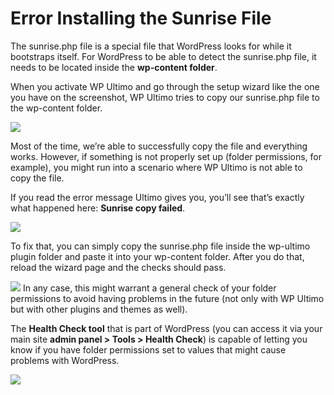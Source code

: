 # Error Installing the Sunrise File

The sunrise.php file is a special file that WordPress looks for while it bootstraps itself. For WordPress to be able to detect the sunrise.php file, it needs to be located inside the **wp-content folder**.

When you activate WP Ultimo and go through the setup wizard like the one you have on the screenshot, WP Ultimo tries to copy our sunrise.php file to the wp-content folder.

![](assets/images/696c8902.png)

Most of the time, we’re able to successfully copy the file and everything works. However, if something is not properly set up (folder permissions, for example), you might run into a scenario where WP Ultimo is not able to copy the file.

If you read the error message Ultimo gives you, you’ll see that’s exactly what happened here: **Sunrise copy failed**.

![](assets/images/e469a16f.png)

To fix that, you can simply copy the sunrise.php file inside the wp-ultimo plugin folder and paste it into your wp-content folder. After you do that, reload the wizard page and the checks should pass.

![](assets/images/ed3d5ab9.png) In any case, this might warrant a general check of your folder permissions to avoid having problems in the future (not only with WP Ultimo but with other plugins and themes as well).

The **Health Check tool** that is part of WordPress (you can access it via your main site **admin panel > Tools > Health Check**) is capable of letting you know if you have folder permissions set to values that might cause problems with WordPress.

![](assets/images/767c7c37.png)
